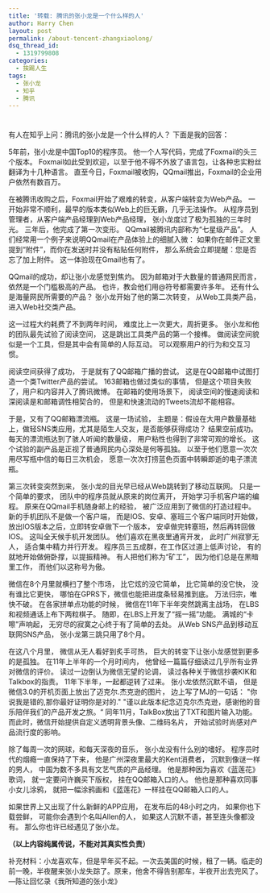 ```yaml
---
title: '转载: 腾讯的张小龙是一个什么样的人'
author: Harry Chen
layout: post
permalink: /about-tencent-zhangxiaolong/
dsq_thread_id:
  - 1319799808
categories:
  - 挨踢人生
tags:
  - 张小龙
  - 知乎
  - 腾讯
---
```

# 

有人在知乎上问：腾讯的张小龙是一个什么样的人？
下面是我的回答：

5年前，张小龙是中国Top10的程序员。
他一个人写代码，完成了Foxmail的头三个版本。
Foxmail如此受到欢迎，以至于他不得不外放了语言包，让各种忠实粉丝翻译为十几种语言。
直至今日，Foxmail被收购，QQmail推出，Foxmail的企业用户依然有数百万。

在被腾讯收购之后，Foxmail开始了艰难的转变，从客户端转变为Web产品。
一开始非常不顺利，最早的版本类似Web上的巨无霸，几乎无法操作。
从程序员到管理者，从客户端产品经理到Web产品经理，
张小龙度过了极为孤独的三年时光。
三年后，他完成了第一次变形。
QQmail被腾讯内部称为“七星级产品”。
人们经常用一个例子来说明QQmail在产品体验上的细腻入微：
如果你在邮件正文里提到“附件”，而你在发送时并没有粘贴任何附件，
那么系统会立即提醒：您是否忘了加上附件。
这一体验现在Gmail也有了。

QQmail的成功，却让张小龙感觉到焦灼。
因为邮箱对于大数量的普通网民而言，依然是一个门槛极高的产品。
也许，教会他们用@符号都需要许多年。
还有什么是海量网民所需要的产品？
张小龙开始了他的第二次转变，
从Web工具类产品，进入Web社交类产品。

这一过程大约耗费了不到两年时间，
难度比上一次更大，周折更多。
张小龙和他的团队最先试验了阅读空间，
这是跳出工具类产品的第一个接榫。
做阅读空间貌似是一个工具，但是其中会有简单的人际互动。
可以观察用户的行为和交互习惯。

阅读空间获得了成功，
于是就有了QQ邮箱广播的尝试。
这是在QQ邮箱中试图打造一个类Twitter产品的尝试。
163邮箱也做过类似的事情，
但是这个项目失败了，用户和内容并入了腾讯微博。
在邮箱的使用场景下，
阅读空间的慢速阅读和深阅读是和邮箱调性相契合的，
但是和快速流动的Tweets流却不能相容。

于是，又有了QQ邮箱漂流瓶。
这是一场试验，
主题是：假设在大用户数量基础上，做轻SNS类应用，尤其是陌生人交友，是否能够获得成功？
结果空前成功。
每天的漂流瓶达到了骇人听闻的数量级，
用户粘性也得到了非常可观的增长。
这个试验的副产品是正视了普通网民内心深处是何等孤独。
以至于他们愿意一次次用尽写瓶中信的每日三次机会，
愿意一次次打捞蓝色页面中转瞬即逝的电子漂流瓶。

第三次转变突然到来，
张小龙的目光早已经从Web跳转到了移动互联网。
只是一个简单的要求，
团队中的程序员就从原来的岗位离开，
开始学习手机客户端的编程。
原来在QQmail手机随身邮上的经验，
被广泛应用到了微信的打造过程中。
新的手机团队不是做一个客户端，
而是IOS、安卓、塞班三个客户端同时开始做，
放出IOS版本之后，立即转安卓做下一个版本，
安卓做完转塞班，然后再转回做IOS。
这叫全天候手机开发团队。
他们喜欢在黑夜里通宵开发，
此时广州寂寥无人，
适合集中精力并行开发。
程序员三五成群，在工作区过道上低声讨论，
有的就地开始做俯卧撑，以提振精神。
有人把他们称为“矿工”，
因为他们总是在黑暗里工作，
而他们以这称号为傲。

微信在8个月里就横扫了整个市场，
比它炫的没它简单，
比它简单的没它快，
没有谁比它更快，
哪怕在GPRS下，微信也能把进度条轻易推到底。
万法归宗，唯快不破。
在各家拼单点功能的时候，
微信在11年下半年突然跳离主战场，
在LBS和视频通话上布下两粒棋子。
随即，在LBS上开发了“摇一摇”功能。
满城的“卡嚓”声响起，
无穷尽的寂寞之心终于有了简单的去处。
从Web SNS产品到移动互联网SNS产品，
张小龙第三跳只用了8个月。

在这八个月里，
微信从无人看好到炙手可热，
巨大的转变下让张小龙感觉到更多的是孤独。
在11年上半年的一个月时间内，
他曾经一篇篇仔细读过几乎所有业界对微信的评价。
读过一边倒认为微信无望的论调，
读过各种关于微信抄袭KIK和Talkbox的指责。
11年下半年，一起都逆转了过来。
张小龙依然沉默不语，
但是微信3.0的开机页面上放出了迈克尔.杰克逊的图片，
边上写了MJ的一句话：
"你说我是错的,那你最好证明你是对的."
"谨以此版本纪念迈克尔杰克逊，感谢他的音乐陪伴我们的产品开发之旅。“
同年11月，TalkBox放出了TXT和图片输入功能。
而此时，微信开始提供自定义透明背景头像、二维码名片，
开始试验时尚感对产品流行度的影响。

除了每周一次的网球，和每天深夜的音乐，
张小龙没有什么别的嗜好。
程序员时代的烟瘾一直保持了下来，
他是广州深夜里最大的Kent消费者，
沉默到像谜一样的男人，
中国为数不多具有文艺气质的产品经理。
他是那种因为喜欢《蓝莲花》歌词，
就一定要问许巍买下版权，
挂在QQ邮箱入口的人。
他也是那种喜欢同事小女儿涂鸦，
就把一幅涂鸦画和《蓝莲花》一样挂在QQ邮箱入口的人。

如果世界上又出现了什么新鲜的APP应用，
在发布后的48小时之内，
如果你也下载尝鲜，
可能你会遇到个名叫Allen的人，
如果这人沉默不语，甚至连头像都没有。
那么你也许已经遇见了张小龙。

**（以上内容纯属传说，不能对其真实性负责）**

补充材料：小龙喜欢车，但是早年买不起。一次去美国的时候，租了一辆。临走的前一晚，半夜醒来张小龙失踪了。原来，他舍不得告别那车，半夜开出去兜风了。—陈让回忆录《我所知道的张小龙》